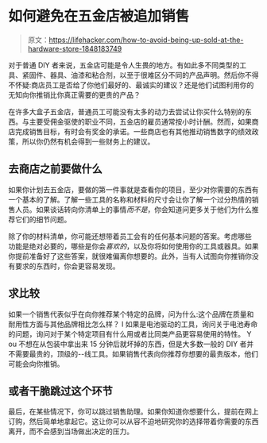 # 如何避免在五金店被追加销售

> 原文：<https://lifehacker.com/how-to-avoid-being-up-sold-at-the-hardware-store-1848183749>

对于普通 DIY 者来说，五金店可能是令人生畏的地方。有如此多不同类型的工具、紧固件、器具、油漆和粘合剂，以至于很难区分不同的产品声明。然后你不得不怀疑:商店员工是否给了你他们最好的、最诚实的建议？还是他们试图利用你的无知向你推销比你真正需要的更贵的产品？



在许多大盒子五金店，普通员工可能没有太多的动力去尝试让你买什么特别的东西。与主要受佣金驱使的职业不同，五金店的雇员通常按小时计酬。然而，如果商店完成销售目标，有时会有奖金的承诺。一些商店也有其他推动销售数字的绩效政策，所以你仍然有机会得到一些财务上的建议。

## 去商店之前要做什么

如果你计划去五金店，要做的第一件事就是查看你的项目，至少对你需要的东西有一个基本的了解。了解一些工具的名称和材料的尺寸会让你了解一个过分热情的销售人员。如果谈话转向你清单上的事情*而不是*，你会知道问更多关于他们为什么推荐它们的细节问题。

除了你的材料清单，你可能还想带着员工会有的任何基本问题的答案。考虑哪些 功能是绝对必要的，哪些是你会*喜欢的*，以及你将如何使用你的工具或器具。如果你提前准备好了这些答案，就很难偏离你想要的。此外，当有人试图向你推销你没有要求的东西时，你会更容易发现。

## 求比较

如果一个销售代表似乎在向你推荐某个特定的品牌，问为什么:这个品牌在质量和耐用性方面与其他品牌相比怎么样？ I 如果是电池驱动的工具，询问关于电池寿命的问题，询问对于某个特定项目有什么用或者比同类产品更容易使用的特性。 Y ou 不想在从包装中拿出来 15 分钟后就坏掉的东西，但是大多数一般的 DIY 者并不需要最贵的，顶级的--线工具。如果销售代表向你推荐你想要的最贵版本，他们可能会向你推销。

## 或者干脆跳过这个环节

最后，在某些情况下，你可以跳过销售助理。如果你知道你想要什么，提前在网上订购，然后简单地拿起它。这让你可以从容不迫地研究你的选择带着你需要的东西离开，而不会感到当场做出决定的压力。